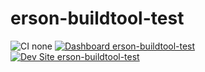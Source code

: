 # erson-buildtool-test

![CI none](https://img.shields.io/badge/ci-none-orange.svg)
[![Dashboard erson-buildtool-test](https://img.shields.io/badge/dashboard-erson_buildtool_test-yellow.svg)](https://dashboard.pantheon.io/sites/703f7003-822f-45b2-a22a-15489ef1ed5b#dev/code)
[![Dev Site erson-buildtool-test](https://img.shields.io/badge/site-erson_buildtool_test-blue.svg)](http://dev-erson-buildtool-test.pantheonsite.io/)